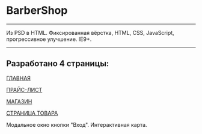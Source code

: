 # BarberShop
***
Из PSD в HTML.
Фиксированная вёрстка, HTML, CSS, JavaScript, прогрессивное улучшение. IE9+.
***
## Разработано 4 страницы:

[ГЛАВНАЯ](https://beerdrinker.github.io/BarberShop/)

[ПРАЙС-ЛИСТ](https://beerdrinker.github.io/BarberShop/price.html)

[МАГАЗИН](https://beerdrinker.github.io/BarberShop/shop.html)

[СТРАНИЦА ТОВАРА](https://beerdrinker.github.io/BarberShop/item.html)

Модальное окно кнопки "Вход".
Интерактивная карта.
